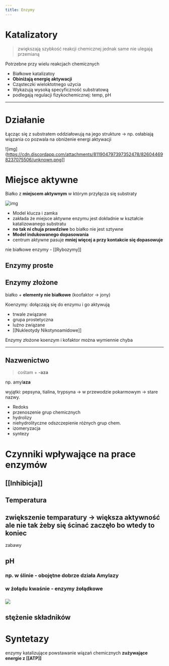 ```yaml
---
title: Enzymy
---
```


# **Katalizatory**
> zwiększają szybkość reakcji chemicznej jednak same nie ulegają przemianą

Potrzebne przy wielu reakcjach chemicznych

- Białkowe katalizatoy
- **Obiniżają energię aktywacji**
- Cząsteczki wieloktotnego użycia
- Wykazują wysoką specyficzność substratową
- podlegają regulacji fizykochemicznej: temp, pH

---
# Działanie

Łącząc się z substratem oddziałowują na jego strukture → np. osłabiają wiązania co pozwala na obniżenie energi aktywacji

![img](https://cdn.discordapp.com/attachments/811904797397352478/826044698237075506/unknown.png]]

# Miejsce aktywne
Białko z __miejscem aktywnym__ w którym przyłącza się substraty

![img](https://upload.wikimedia.org/wikipedia/commons/2/21/Enzyme_structure.svg)

- Model klucza i zamka
- zakłada że miejsce aktywne enzymu jest dokładnie w kształcie katalizowanego substratu
- **no tak ni chuja prawdziwe** bo białko nie jest sztywne
- __Model indukowanego dopasowania__
- centrum aktywne pasuje **mniej więcej a przy kontakcie się dopasowuje**

nie białkowe enzymy - [[Rybozymy]]
## Enzymy proste
## Enzymy złożone
  białko + **elementy nie białkowe** (koofaktor → jony)

Koenzymy:
dołączają się do enzymu i go aktywują

- trwale związane
- grupa prostetyczna
- luźno związane
- [[Nukleotydy Nikotynoamidowe]]

Enzymy złożone koenzym i kofaktor można wymiennie chyba

---
## Nazwenictwo

> cośtam + **-aza**

np. amyl**aza**

wyjątki: pepsyna, tialina, trypsyna → w przewodzie pokarmowym → stare nazwy.

- Redoks
- przenoszenie grup chemicznych
- hydrolizy
- niehydrolityczne odszczepienie różnych grup chem.
- izomeryzacja
- syntezy

# Czynniki wpływające na prace enzymów
## [[Inhibicja]]
## Temperatura
## zwiększenie temparatury → większa aktywność ale nie tak żeby się ścinać zaczęło bo wtedy to koniec
zabawy
## pH
### np. w ślinie - obojętne dobrze działa Amylazy
### w żołądu kwaśnie - enzymy żołądkowe
### ![](https://cdn.discordapp.com/attachments/738092871021756817/831113589787066368/unknown.png)
## stężenie składników
# Syntetazy        
enzymy katalizujące powstawanie wiązań chemicznych **zużywające energie z [[ATP]]**
#
